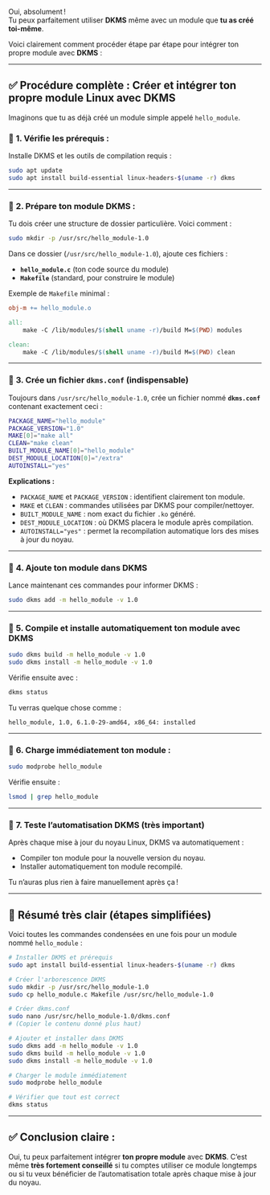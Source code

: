 Oui, absolument !  
Tu peux parfaitement utiliser **DKMS** même avec un module que **tu as créé toi-même**.

Voici clairement comment procéder étape par étape pour intégrer ton propre module avec **DKMS** :

---

## ✅ **Procédure complète : Créer et intégrer ton propre module Linux avec DKMS**

Imaginons que tu as déjà créé un module simple appelé `hello_module`.

### 📌 **1. Vérifie les prérequis :**

Installe DKMS et les outils de compilation requis :

```bash
sudo apt update
sudo apt install build-essential linux-headers-$(uname -r) dkms
```

---

### 📌 **2. Prépare ton module DKMS :**

Tu dois créer une structure de dossier particulière. Voici comment :

```bash
sudo mkdir -p /usr/src/hello_module-1.0
```

Dans ce dossier (`/usr/src/hello_module-1.0`), ajoute ces fichiers :

- **`hello_module.c`** (ton code source du module)
- **`Makefile`** (standard, pour construire le module)

Exemple de `Makefile` minimal :

```makefile
obj-m += hello_module.o

all:
	make -C /lib/modules/$(shell uname -r)/build M=$(PWD) modules

clean:
	make -C /lib/modules/$(shell uname -r)/build M=$(PWD) clean
```

---

### 📌 **3. Crée un fichier `dkms.conf` (indispensable)**

Toujours dans `/usr/src/hello_module-1.0`, crée un fichier nommé **`dkms.conf`** contenant exactement ceci :

```bash
PACKAGE_NAME="hello_module"
PACKAGE_VERSION="1.0"
MAKE[0]="make all"
CLEAN="make clean"
BUILT_MODULE_NAME[0]="hello_module"
DEST_MODULE_LOCATION[0]="/extra"
AUTOINSTALL="yes"
```

**Explications :**

- `PACKAGE_NAME` et `PACKAGE_VERSION` : identifient clairement ton module.
- `MAKE` et `CLEAN` : commandes utilisées par DKMS pour compiler/nettoyer.
- `BUILT_MODULE_NAME` : nom exact du fichier `.ko` généré.
- `DEST_MODULE_LOCATION` : où DKMS placera le module après compilation.
- `AUTOINSTALL="yes"` : permet la recompilation automatique lors des mises à jour du noyau.

---

### 📌 **4. Ajoute ton module dans DKMS**

Lance maintenant ces commandes pour informer DKMS :

```bash
sudo dkms add -m hello_module -v 1.0
```

---

### 📌 **5. Compile et installe automatiquement ton module avec DKMS**

```bash
sudo dkms build -m hello_module -v 1.0
sudo dkms install -m hello_module -v 1.0
```

Vérifie ensuite avec :

```bash
dkms status
```

Tu verras quelque chose comme :

```
hello_module, 1.0, 6.1.0-29-amd64, x86_64: installed
```

---

### 📌 **6. Charge immédiatement ton module :**

```bash
sudo modprobe hello_module
```

Vérifie ensuite :

```bash
lsmod | grep hello_module
```

---

### 📌 **7. Teste l’automatisation DKMS (très important)**

Après chaque mise à jour du noyau Linux, DKMS va automatiquement :

- Compiler ton module pour la nouvelle version du noyau.
- Installer automatiquement ton module recompilé.

Tu n’auras plus rien à faire manuellement après ça !

---

## 🎯 **Résumé très clair (étapes simplifiées)**

Voici toutes les commandes condensées en une fois pour un module nommé `hello_module` :

```bash
# Installer DKMS et prérequis
sudo apt install build-essential linux-headers-$(uname -r) dkms

# Créer l'arborescence DKMS
sudo mkdir -p /usr/src/hello_module-1.0
sudo cp hello_module.c Makefile /usr/src/hello_module-1.0

# Créer dkms.conf
sudo nano /usr/src/hello_module-1.0/dkms.conf
# (Copier le contenu donné plus haut)

# Ajouter et installer dans DKMS
sudo dkms add -m hello_module -v 1.0
sudo dkms build -m hello_module -v 1.0
sudo dkms install -m hello_module -v 1.0

# Charger le module immédiatement
sudo modprobe hello_module

# Vérifier que tout est correct
dkms status
```

---

## ✅ **Conclusion claire :**

Oui, tu peux parfaitement intégrer **ton propre module** avec **DKMS**. C’est même **très fortement conseillé** si tu comptes utiliser ce module longtemps ou si tu veux bénéficier de l’automatisation totale après chaque mise à jour du noyau.